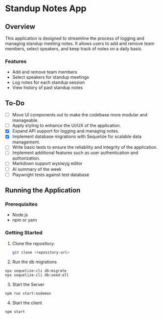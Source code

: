 # Standup Notes App

## Overview

This application is designed to streamline the process of logging and managing standup meeting notes. It allows users to add and remove team members, select speakers, and keep track of notes on a daily basis.

### Features

- Add and remove team members
- Select speakers for standup meetings
- Log notes for each standup session
- View history of past standup notes

## To-Do

- [ ] Move UI components out to make the codebase more modular and manageable.
- [ ] Apply styling to enhance the UI/UX of the application.
- [x] Expand API support for logging and managing notes.
- [x] Implement database migrations with Sequelize for scalable data management.
- [ ] Write basic tests to ensure the reliability and integrity of the application.
- [ ] Implement additional features such as user authentication and authorization.
- [ ] Markdown support wysiwyg editor
- [ ] AI summary of the week
- [ ] Playwright tests against test database

## Running the Application

### Prerequisites

- Node.js
- npm or yarn

### Getting Started

1. Clone the repository:
   ```bash
   git clone <repository-url>
   ```
2. Run the db migrations

```bash
npx sequelize-cli db:migrate
npx sequelize-cli db:seed:all
```

3. Start the Server

```bash
npm run start:nodemon
```

4. Start the client

```bash
npm start
```
